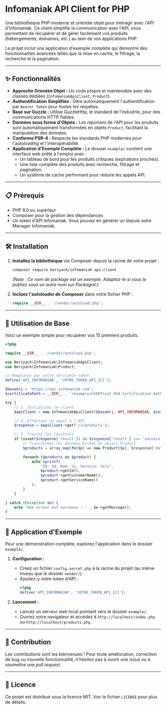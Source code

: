 # Infomaniak API Client for PHP

Une bibliothèque PHP moderne et orientée objet pour interagir avec l'API d'Infomaniak. Ce client simplifie la communication avec l'API, vous permettant de récupérer et de gérer facilement vos produits (hébergements, domaines, etc.) au sein de vos applications PHP.

Le projet inclut une application d'exemple complète qui démontre des fonctionnalités avancées telles que la mise en cache, le filtrage, la recherche et la pagination.

---

## ✨ Fonctionnalités

*   **Approche Orientée Objet :** Un code propre et maintenable avec des classes dédiées (`InfomaniakApiClient`, `Product`).
*   **Authentification Simplifiée :** Gère automatiquement l'authentification par `Bearer Token` pour toutes les requêtes.
*   **Basé sur Guzzle :** Utilise GuzzleHttp, le standard de l'industrie, pour des communications HTTP fiables.
*   **Données sous forme d'Objets :** Les réponses de l'API pour les produits sont automatiquement transformées en objets `Product`, facilitant la manipulation des données.
*   **Conforme PSR-4 :** Respecte les standards PHP modernes pour l'autoloading et l'interopérabilité.
*   **Application d'Exemple Complète :** Le dossier `example/` contient une interface web prête à l'emploi avec :
    *   Un tableau de bord pour les produits critiques (expirations proches).
    *   Une liste complète des produits avec recherche, filtrage et pagination.
    *   Un système de cache performant pour réduire les appels API.

---

## 📋 Prérequis

*   PHP 8.0 ou supérieur
*   Composer pour la gestion des dépendances
*   Un token d'API Infomaniak. Vous pouvez en générer un depuis votre Manager Infomaniak.

---

## 🛠️ Installation

1.  **Installez la bibliothèque** via Composer depuis la racine de votre projet :

    ```bash
    composer require beriyack/infomaniak-api-client
    ```
    *(Note : Ce nom de package est un exemple. Adaptez-le si vous le publiez sous un autre nom sur Packagist.)*

2.  **Incluez l'autoloader de Composer** dans votre fichier PHP :

    ```php
    require __DIR__ . '/vendor/autoload.php';
    ```

---

## 📖 Utilisation de Base

Voici un exemple simple pour récupérer vos 15 premiers produits.

```php
<?php

require __DIR__ . '/vendor/autoload.php';

use Beriyack\Infomaniak\InfomaniakApiClient;
use Beriyack\Infomaniak\Product;

// Remplacez par votre véritable token
define('API_INFOMANIAK', 'VOTRE_TOKEN_API_ICI');

$baseUri = 'https://api.infomaniak.com';
$certificatePath = __DIR__ . '/example/USERTrust RSA Certification Authority.crt'; // Optionnel, pour le développement local

try {
    // 1. Initialisez le client
    $apiClient = new InfomaniakApiClient($baseUri, API_INFOMANIAK, $certificatePath);

    // 2. Effectuez un appel à l'API
    $response = $apiClient->get('/1/products');

    // 3. Traitez les résultats
    if (isset($response['result']) && $response['result'] === 'success') {
        // Transformez les données brutes en objets Product
        $products = array_map(fn($p) => new Product($p), $response['data']);

        foreach ($products as $product) {
            echo sprintf(
                "ID: %d, Nom: %s, Service: %s\n",
                $product->getId(),
                $product->getCustomerName(),
                $product->getServiceName()
            );
        }
    }

} catch (Exception $e) {
    echo "Une erreur est survenue : " . $e->getMessage();
}
```

---

## 🚀 Application d'Exemple

Pour une démonstration complète, explorez l'application dans le dossier `example/`.

1.  **Configuration :**
    *   Créez un fichier `config.secret.php` à la racine du projet (au même niveau que le dossier `vendor/`).
    *   Ajoutez-y votre token d'API :
        ```php
        <?php
        define('API_INFOMANIAK', 'VOTRE_TOKEN_API_ICI');
        ```

2.  **Lancement :**
    *   Lancez un serveur web local pointant vers le dossier `example/`.
    *   Ouvrez votre navigateur et accédez à `http://localhost/index.php` ou `http://localhost/products.php`.

---

## 🤝 Contribution

Les contributions sont les bienvenues ! Pour toute amélioration, correction de bug ou nouvelle fonctionnalité, n'hésitez pas à ouvrir une *issue* ou à soumettre une *pull request*.

---

## 📄 Licence

Ce projet est distribué sous la licence MIT. Voir le fichier `LICENSE` pour plus de détails.
